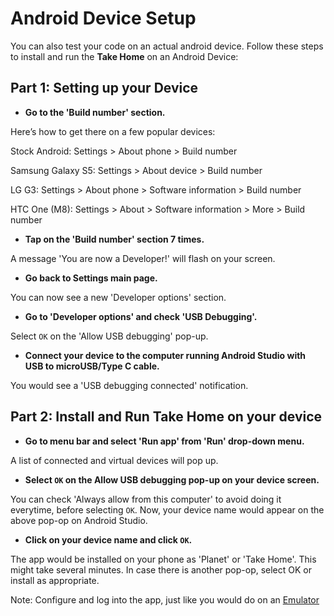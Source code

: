 # Android Device Setup

You can also test your code on an actual android device. Follow these steps to install and run the **Take Home** on an Android Device:
 
## Part 1: Setting up your Device

* __Go to the 'Build number' section.__

Here’s how to get there on a few popular devices:

Stock Android: Settings > About phone > Build number

Samsung Galaxy S5: Settings > About device > Build number

LG G3: Settings > About phone > Software information > Build number

HTC One (M8): Settings > About > Software information > More > Build number

* __Tap on the 'Build number' section 7 times.__

A message 'You are now a Developer!' will flash on your screen.

* __Go back to Settings main page.__

You can now see a new 'Developer options' section.

* __Go to 'Developer options' and check 'USB Debugging'.__

Select `OK` on the 'Allow USB debugging' pop-up.

* __Connect your device to the computer running Android Studio with USB to microUSB/Type C cable.__

You would see a 'USB debugging connected' notification.

## Part 2: Install and Run Take Home on your device

* __Go to menu bar and select 'Run app' from 'Run' drop-down menu.__

A list of connected and virtual devices will pop up.

* __Select `OK` on the Allow USB debugging pop-up on your device screen.__

You can check 'Always allow from this computer' to avoid doing it everytime, before selecting `OK`. Now, your device name would appear on the above pop-op on Android Studio.

* __Click on your device name and click `OK`.__

The app would be installed on your phone as 'Planet' or 'Take Home'. This might take several minutes. In case there is another pop-op, select OK or install as appropriate.

Note: Configure and log into the app, just like you would do on an [Emulator](http://open-learning-exchange.github.io/#!./pages/takeHomeEmulatorSetup.md#Logging_in_on_Android_Emulator)
